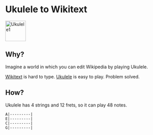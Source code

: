 # Ukulele to Wikitext

<a title="By TJC [GFDL (http://www.gnu.org/copyleft/fdl.html) or CC-BY-SA-3.0 (http://creativecommons.org/licenses/by-sa/3.0/)], from Wikimedia Commons" href="https://commons.wikimedia.org/wiki/File:Ukulele1.png"><img width="64" alt="Ukulele1" src="https://upload.wikimedia.org/wikipedia/commons/7/7c/Ukulele1.png"></a>

## Why?

Imagine a world in which you can edit Wikipedia by playing Ukulele.

[Wikitext](https://www.mediawiki.org/wiki/Wikitext) is hard to type. [Ukulele](https://en.wikipedia.org/wiki/Ukulele) is easy to play. Problem solved.

## How?

Ukulele has 4 strings and 12 frets, so it can play 48 notes.

    A|---------|
    E|---------|
    C|---------|
    G|---------|
